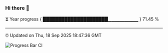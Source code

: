 ### Hi there 👋

⏳ Year progress { █████████████████████▁▁▁▁▁▁▁▁▁ } 71.45 %

---

⏰ Updated on Thu, 18 Sep 2025 18:47:36 GMT

![Progress Bar CI](https://github.com/IshwaranRudhara/GIT-ACTION/workflows/Progress%20Bar%20CI/badge.svg)
